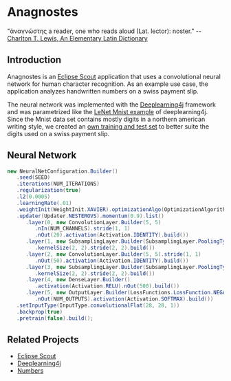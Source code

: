 # Anagnostes
"ἀναγνώστης a reader, one who reads aloud (Lat. lector): noster." -- [Charlton T. Lewis, An Elementary Latin Dictionary](http://www.perseus.tufts.edu/hopper/text?doc=Perseus:text:1999.04.0060:entry=anagnostes)

## Introduction
Anagnostes is an [Eclipse Scout](http://www.eclipse.org/scout/) application that uses a convolutional neural network for human character recognition. As an example use case, the application analyzes handwritten numbers on a swiss payment slip. 

The neural network was implemented with the [Deeplearning4j](https://deeplearning4j.org/) framework and was parametrized like the [LeNet Mnist example](https://github.com/deeplearning4j/dl4j-examples/blob/master/dl4j-examples/src/main/java/org/deeplearning4j/examples/convolution/LenetMnistExample.java) of deeplearning4j. Since the Mnist data set contains mostly digits in a northern american writing style, we created an [own training and test set](https://github.com/kensanata/numbers) to better suite the digits used on a swiss payment slip.

## Neural Network

```java
new NeuralNetConfiguration.Builder()
   .seed(SEED)
   .iterations(NUM_ITERATIONS)
   .regularization(true)
   .l2(0.0005)
   .learningRate(.01)
   .weightInit(WeightInit.XAVIER).optimizationAlgo(OptimizationAlgorithm.STOCHASTIC_GRADIENT_DESCENT)
   .updater(Updater.NESTEROVS).momentum(0.9).list()
      .layer(0, new ConvolutionLayer.Builder(5, 5)
         .nIn(NUM_CHANNELS).stride(1, 1)
         .nOut(20).activation(Activation.IDENTITY).build())
      .layer(1, new SubsamplingLayer.Builder(SubsamplingLayer.PoolingType.MAX)
         .kernelSize(2, 2).stride(2, 2).build())
      .layer(2, new ConvolutionLayer.Builder(5, 5).stride(1, 1)
         .nOut(50).activation(Activation.IDENTITY).build())
      .layer(3, new SubsamplingLayer.Builder(SubsamplingLayer.PoolingType.MAX)
         .kernelSize(2, 2).stride(2, 2).build())
      .layer(4, new DenseLayer.Builder()
         .activation(Activation.RELU).nOut(500).build())
      .layer(5, new OutputLayer.Builder(LossFunctions.LossFunction.NEGATIVELOGLIKELIHOOD)
         .nOut(NUM_OUTPUTS).activation(Activation.SOFTMAX).build())
   .setInputType(InputType.convolutionalFlat(28, 28, 1))
   .backprop(true)
   .pretrain(false).build();
```

## Related Projects
* [Eclipse Scout](http://www.eclipse.org/scout/)
* [Deeplearning4j](https://deeplearning4j.org/)
* [Numbers](https://github.com/kensanata/numbers)

